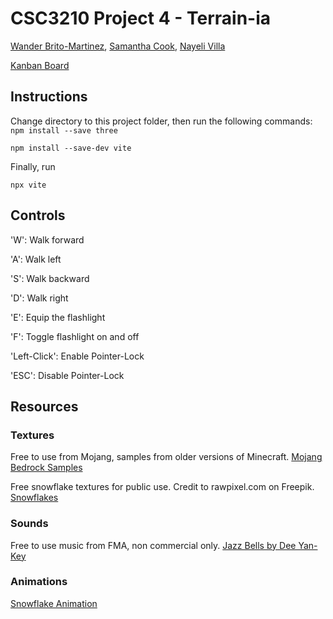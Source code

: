 # CSC3210 Project 4 -  Terrain-ia

[Wander Brito-Martinez](https://github.com/britomartinw), [Samantha Cook](https://github.com/scook5570), [Nayeli Villa](https://github.com/nayeliMC26)

[Kanban Board](https://trello.com/b/YEJlG8NM/csc3210britocookvilla4)

## Instructions
Change directory to this project folder, then run the following commands:\
`npm install --save three`

`npm install --save-dev vite`

Finally, run

`npx vite`

## Controls

'W': Walk forward

'A': Walk left

'S': Walk backward

'D': Walk right

'E': Equip the flashlight

'F': Toggle flashlight on and off

'Left-Click': Enable Pointer-Lock

'ESC': Disable Pointer-Lock
## Resources

### Textures
Free to use from Mojang, samples from older versions of Minecraft.
[Mojang Bedrock Samples](https://github.com/Mojang/bedrock-samples)

Free snowflake textures for public use. Credit to rawpixel.com on Freepik.
[Snowflakes](https://www.freepik.com/free-vector/set-snowflakes-christmas-design-vector_3529750.htm#fromView=search&page=1&position=0&uuid=b99359d7-97af-41a7-9335-6be69daef9b5)

### Sounds
Free to use music from FMA, non commercial only.
[Jazz Bells by Dee Yan-Key](https://freemusicarchive.org/music/Dee_Yan-Key/)

### Animations

[Snowflake Animation](https://github.com/boytchev/etudes/blob/master/threejs/snowing.html)
